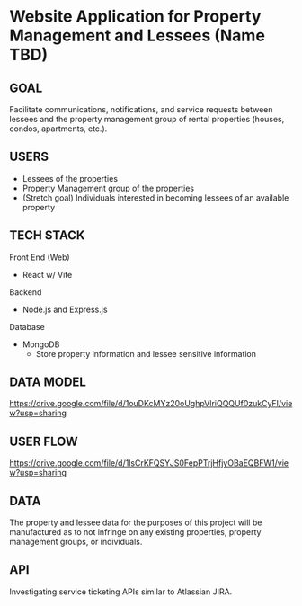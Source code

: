 # Website Application for Property Management and Lessees (Name TBD)

## GOAL
Facilitate communications, notifications, and service requests between lessees and the property management group 
of rental properties (houses, condos, apartments, etc.).

## USERS
* Lessees of the properties
* Property Management group of the properties
* (Stretch goal) Individuals interested in becoming lessees of an available property

## TECH STACK
Front End (Web)
* React w/ Vite

Backend
* Node.js and Express.js

Database
* MongoDB
  * Store property information and lessee sensitive information

## DATA MODEL
https://drive.google.com/file/d/1ouDKcMYz20oUghpVlriQQQUf0zukCyFI/view?usp=sharing

## USER FLOW
https://drive.google.com/file/d/1lsCrKFQSYJS0FepPTrjHfjyOBaEQBFW1/view?usp=sharing

## DATA
The property and lessee data for the purposes of this project will be manufactured as to not infringe on any existing 
properties, property management groups, or individuals.

## API
Investigating service ticketing APIs similar to Atlassian JIRA.
